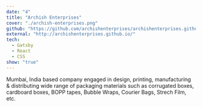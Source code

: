```yaml
---
date: "4"
title: "Archish Enterprises"
cover: "./archish-enterprises.png"
github: "https://github.com/archishenterprises/archishenterprises.github.io"
external: "http://archishenterprises.github.io/"
tech:
  - Gatsby
  - React
  - CSS
show: "true"
---
```

Mumbai, India based company engaged in design, printing, manufacturing & distributing wide range of packaging materials such as corrugated boxes, cardboard boxes, BOPP tapes, Bubble Wraps, Courier Bags, Strech Film, etc.

